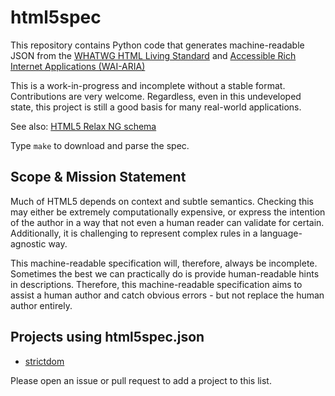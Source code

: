 html5spec
================================================================================

This repository contains Python code that generates machine-readable JSON
from the [WHATWG HTML Living Standard](https://html.spec.whatwg.org/multipage/)
and [Accessible Rich Internet Applications (WAI-ARIA)](https://w3c.github.io/aria/)

This is a work-in-progress and incomplete without a stable format.
Contributions are very welcome. Regardless, even in this undeveloped state,
this project is still a good basis for many real-world applications.

See also: [HTML5 Relax NG schema](https://github.com/unsoup/validator/tree/gh-pages/schema-release/html5)

Type `make` to download and parse the spec.


Scope & Mission Statement
--------------------------------------------------------------------------------

Much of HTML5 depends on context and subtle semantics. Checking this may either
be extremely computationally expensive, or express the intention of the author
in a way that not even a human reader can validate for certain. Additionally,
it is challenging to represent complex rules in a language-agnostic way.

This machine-readable specification will, therefore, always be incomplete.
Sometimes the best we can practically do is provide human-readable hints in
descriptions. Therefore, this machine-readable specification aims to assist a
human author and catch obvious errors - but not replace the human author
entirely.


Projects using html5spec.json
--------------------------------------------------------------------------------

* [strictdom](https://github.com/tawesoft/strictdom)

Please open an issue or pull request to add a project to this list.

